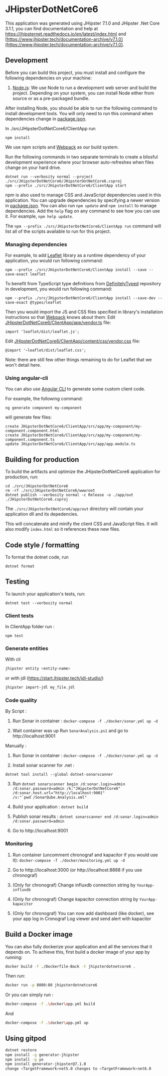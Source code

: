 # JHipsterDotNetCore6

This application was generated using JHipster 7.1.0 and JHipster .Net Core 3.1.1, you can find documentation and help at https://jhipsternet.readthedocs.io/en/latest/index.html and [https://www.jhipster.tech/documentation-archive/v7.1.0](https://www.jhipster.tech/documentation-archive/v7.1.0).

## Development

Before you can build this project, you must install and configure the following dependencies on your machine:

1. [Node.js][]: We use Node to run a development web server and build the project.
   Depending on your system, you can install Node either from source or as a pre-packaged bundle.

After installing Node, you should be able to run the following command to install development tools.
You will only need to run this command when dependencies change in [package.json](package.json).

In ./src/JHipsterDotNetCore6/ClientApp run

    npm install

We use npm scripts and [Webpack][] as our build system.

Run the following commands in two separate terminals to create a blissful development experience where your browser
auto-refreshes when files change on your hard drive.

    dotnet run --verbosity normal --project ./src/JHipsterDotNetCore6/JHipsterDotNetCore6.csproj
    npm --prefix ./src/JHipsterDotNetCore6/ClientApp start

npm is also used to manage CSS and JavaScript dependencies used in this application. You can upgrade dependencies by
specifying a newer version in [package.json](package.json). You can also run `npm update` and `npm install` to manage dependencies.
Add the `help` flag on any command to see how you can use it. For example, `npm help update`.

The `npm --prefix ./src/JHipsterDotNetCore6/ClientApp run` command will list all of the scripts available to run for this project.

### Managing dependencies

For example, to add [Leaflet][] library as a runtime dependency of your application, you would run following command:

    npm --prefix ./src/JHipsterDotNetCore6/ClientApp install --save --save-exact leaflet

To benefit from TypeScript type definitions from [DefinitelyTyped][] repository in development, you would run following command:

    npm --prefix ./src/JHipsterDotNetCore6/ClientApp install --save-dev --save-exact @types/leaflet

Then you would import the JS and CSS files specified in library's installation instructions so that [Webpack][] knows about them:
Edit [JHipsterDotNetCore6/ClientApp/app/vendor.ts](JHipsterDotNetCore6/ClientApp/app/vendor.ts) file:

```
import 'leaflet/dist/leaflet.js';
```

Edit [JHipsterDotNetCore6/ClientApp/content/css/vendor.css](JHipsterDotNetCore6/ClientApp/content/css/vendor.css) file:

```
@import '~leaflet/dist/leaflet.css';
```

Note: there are still few other things remaining to do for Leaflet that we won't detail here.

### Using angular-cli

You can also use [Angular CLI][] to generate some custom client code.

For example, the following command:

    ng generate component my-component

will generate few files:

    create JHipsterDotNetCore6/ClientApp/src/app/my-component/my-component.component.html
    create JHipsterDotNetCore6/ClientApp/src/app/my-component/my-component.component.ts
    update JHipsterDotNetCore6/ClientApp/src/app/app.module.ts

## Building for production

To build the artifacts and optimize the JHipsterDotNetCore6 application for production, run:

    cd ./src/JHipsterDotNetCore6
    rm -rf ./src/JHipsterDotNetCore6/wwwroot
    dotnet publish --verbosity normal -c Release -o ./app/out ./JHipsterDotNetCore6.csproj

The `./src/JHipsterDotNetCore6/app/out` directory will contain your application dll and its depedencies.

This will concatenate and minify the client CSS and JavaScript files. It will also modify `index.html` so it references these new files.

## Code style / formatting

To format the dotnet code, run

    dotnet format

## Testing

To launch your application's tests, run:

    dotnet test --verbosity normal

### Client tests

In ClientApp folder run :

    npm test

### Generate entities

With cli

```bash
jhipster entity <entity-name>
```

or with jdl (https://start.jhipster.tech/jdl-studio/)

```bash
jhipster import-jdl my_file.jdl
```

### Code quality

By Script :

1. Run Sonar in container : `docker-compose -f ./docker/sonar.yml up -d`

2. Wait container was up Run `SonarAnalysis.ps1` and go to http://localhost:9001

Manually :

1. Run Sonar in container : `docker-compose -f ./docker/sonar.yml up -d`

2. Install sonar scanner for .net :

`dotnet tool install --global dotnet-sonarscanner`

3. Run `` dotnet sonarscanner begin /d:sonar.login=admin /d:sonar.password=admin /k:"JHipsterDotNetCore6" /d:sonar.host.url="http://localhost:9001" /s:"`pwd`/SonarQube.Analysis.xml" ``

4. Build your application : `dotnet build`

5. Publish sonar results : `dotnet sonarscanner end /d:sonar.login=admin /d:sonar.password=admin`

6. Go to http://localhost:9001

### Monitoring

1. Run container (uncomment chronograf and kapacitor if you would use it): `docker-compose -f ./docker/monitoring.yml up -d`

2. Go to http://localhost:3000 (or http://localhost:8888 if you use chronograf)

3. (Only for chronograf) Change influxdb connection string by `YourApp-influxdb`

4. (Only for chronograf) Change kapacitor connection string by `YourApp-kapacitor`

5. (Only for chronograf) You can now add dashboard (like docker), see your app log in Cronograf Log viewer and send alert with kapacitor

## Build a Docker image

You can also fully dockerize your application and all the services that it depends on. To achieve this, first build a docker image of your app by running:

```bash
docker build -f ./Dockerfile-Back -t jhipsterdotnetcore6 .
```

Then run:

```bash
docker run -p 8080:80 jhipsterdotnetcore6
```

Or you can simply run :

```bash
docker-compose -f .\docker\app.yml build
```

And

```bash
docker-compose -f .\docker\app.yml up
```

[node.js]: https://nodejs.org/
[yarn]: https://yarnpkg.org/
[webpack]: https://webpack.github.io/
[angular cli]: https://cli.angular.io/
[browsersync]: http://www.browsersync.io/
[jest]: https://facebook.github.io/jest/
[jasmine]: http://jasmine.github.io/2.0/introduction.html
[protractor]: https://angular.github.io/protractor/
[leaflet]: http://leafletjs.com/
[definitelytyped]: http://definitelytyped.org/


## Using gitpod
```bash
dotnet restore
npm install -g generator-jhipster
npm install -g yo
npm install generator-jhipster@7.1.0
change <TargetFramework>net5.0 changes to <TargetFramework>net6.0
```



